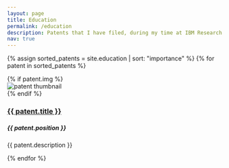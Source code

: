 ```yaml
---
layout: page
title: Education
permalink: /education
description: Patents that I have filed, during my time at IBM Research India.
nav: true
---
```


<div class="newprojects container">

  {% assign sorted_patents = site.education | sort: "importance" %}
  {% for patent in sorted_patents %}
  
  <div class="row mb-3">
      {% if patent.img %}
      <div class="col-sm-4 text-center">
          <img class="w-50" src="{{ patent.img | relative_url }}" alt="patent thumbnail">
      </div>
      {% endif %}
      <div class="col-sm-8">
          <a href="{{ patent.link }}" target="_blank"><h3 class="card-title">{{ patent.title }}</h3></a>
          <h5 class="card-text">{{ patent.position }}</h5>
          <p class="card-text">{{ patent.description }}</p>
      </div>
    <!-- </a> -->
  </div>
{% endfor %}

</div>
